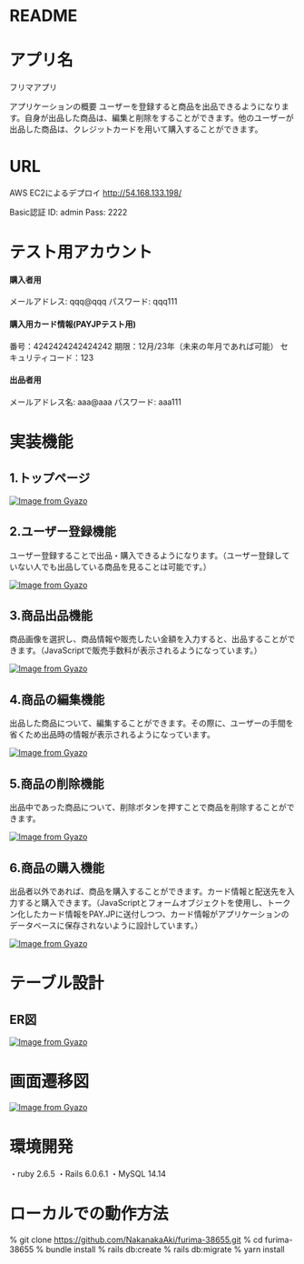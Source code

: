 # README
# アプリ名
フリマアプリ


アプリケーションの概要
ユーザーを登録すると商品を出品できるようになります。自身が出品した商品は、編集と削除をすることができます。他のユーザーが出品した商品は、クレジットカードを用いて購入することができます。


# URL 
AWS EC2によるデプロイ
http://54.168.133.198/

Basic認証
ID: admin
Pass: 2222

# テスト用アカウント
#### 購入者用
メールアドレス: qqq@qqq
パスワード: qqq111

#### 購入用カード情報(PAYJPテスト用)
番号：4242424242424242
期限：12月/23年（未来の年月であれば可能）
セキュリティコード：123

#### 出品者用
メールアドレス名: aaa@aaa
パスワード: aaa111



# 実装機能

## 1.トップページ
[![Image from Gyazo](https://i.gyazo.com/c808e85ae101e8440c49613604a1ffc2.gif)](https://gyazo.com/c808e85ae101e8440c49613604a1ffc2)

## 2.ユーザー登録機能
ユーザー登録することで出品・購入できるようになります。（ユーザー登録していない人でも出品している商品を見ることは可能です。）

[![Image from Gyazo](https://i.gyazo.com/1e863ca3beedf0f99c011860a6d21737.gif)](https://gyazo.com/1e863ca3beedf0f99c011860a6d21737)


## 3.商品出品機能
商品画像を選択し、商品情報や販売したい金額を入力すると、出品することができます。（JavaScriptで販売手数料が表示されるようになっています。）

[![Image from Gyazo](https://i.gyazo.com/204bc5a06b1b40904436c803fb131e4f.gif)](https://gyazo.com/204bc5a06b1b40904436c803fb131e4f)



## 4.商品の編集機能
出品した商品について、編集することができます。その際に、ユーザーの手間を省くため出品時の情報が表示されるようになっています。

[![Image from Gyazo](https://i.gyazo.com/a3a31ba8bc8433b5bb9c0bf7e4feb322.gif)](https://gyazo.com/a3a31ba8bc8433b5bb9c0bf7e4feb322)


## 5.商品の削除機能
出品中であった商品について、削除ボタンを押すことで商品を削除することができます。

[![Image from Gyazo](https://i.gyazo.com/a529caa85e9eaeede06756b25bfbe331.gif)](https://gyazo.com/a529caa85e9eaeede06756b25bfbe331)


## 6.商品の購入機能
出品者以外であれば、商品を購入することができます。カード情報と配送先を入力すると購入できます。（JavaScriptとフォームオブジェクトを使用し、トークン化したカード情報をPAY.JPに送付しつつ、カード情報がアプリケーションのデータベースに保存されないように設計しています。）

[![Image from Gyazo](https://i.gyazo.com/9cfd9a3d3ca514fa9cbaaad4b490feff.gif)](https://gyazo.com/9cfd9a3d3ca514fa9cbaaad4b490feff)


# テーブル設計
## ER図

[![Image from Gyazo](https://i.gyazo.com/3d52a53b49a20f9b814f34214eab41b1.png)](https://gyazo.com/3d52a53b49a20f9b814f34214eab41b1)

# 画面遷移図
[![Image from Gyazo](https://i.gyazo.com/d6df39a3c5629081624231ec35f628cc.png)](https://gyazo.com/d6df39a3c5629081624231ec35f628cc)

# 環境開発
・ruby 2.6.5
・Rails 6.0.6.1
・MySQL 14.14

# ローカルでの動作方法
% git clone https://github.com/NakanakaAki/furima-38655.git
% cd furima-38655
% bundle install
% rails db:create
% rails db:migrate
% yarn install